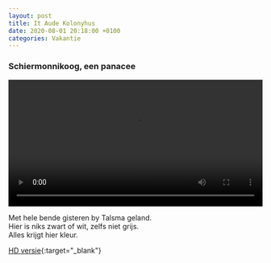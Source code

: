 ```yaml
---
layout: post
title: It Aude Kolonyhus
date: 2020-08-01 20:18:00 +0100
categories: Vakantie
---
```


### Schiermonnikoog, een panacee

 <video style="width:100%" controls>
  <source src="/assets/video/schierzat.mp4">
 ![videotag not supported]({{ site.url }}/assets/schierzat.jpg)
</video> 

Met hele bende gisteren by Talsma geland.  
Hier is niks zwart of wit, zelfs niet grijs.  
Alles krijgt hier kleur.

[HD versie](https://prisse.net/schierzat_full.mov){:target="_blank"}
